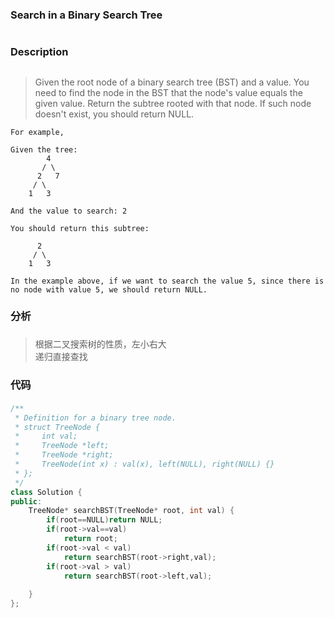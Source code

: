 ### Search in a Binary Search Tree <h1>
### Description <h2>
> Given the root node of a binary search tree (BST) and a value. You need to find the node in the BST that the node's value equals the given value. Return the subtree rooted with that node. If such node doesn't exist, you should return NULL.
```
For example, 

Given the tree:
        4
       / \
      2   7
     / \
    1   3

And the value to search: 2

You should return this subtree:

      2     
     / \   
    1   3

In the example above, if we want to search the value 5, since there is no node with value 5, we should return NULL.
```
### 分析<h3>
> 根据二叉搜索树的性质，左小右大  
> 递归直接查找
### 代码<h4>
```C++
/**
 * Definition for a binary tree node.
 * struct TreeNode {
 *     int val;
 *     TreeNode *left;
 *     TreeNode *right;
 *     TreeNode(int x) : val(x), left(NULL), right(NULL) {}
 * };
 */
class Solution {
public:
    TreeNode* searchBST(TreeNode* root, int val) {
        if(root==NULL)return NULL;
        if(root->val==val)
            return root;
        if(root->val < val)
            return searchBST(root->right,val);
        if(root->val > val)
            return searchBST(root->left,val);
        
    }
};
```